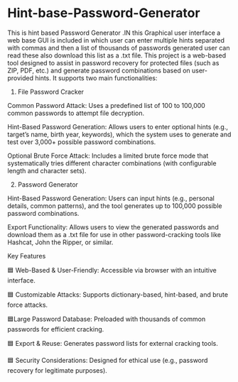 # Hint-base-Password-Generator
This is hint based Password Generator .IN this Graphical user interface a web base GUI is included in which user can enter multiple hints separated with commas and then a list of thousands of passwords generated user can read these also download this list as a .txt file.
This project is a web-based tool designed to assist in password recovery for protected files (such as ZIP, PDF, etc.) and generate password combinations based on user-provided hints. It supports two main functionalities:

1. File Password Cracker



Common Password Attack: Uses a predefined list of 100 to 100,000 common passwords to attempt file decryption.

Hint-Based Password Generation: Allows users to enter optional hints (e.g., target’s name, birth year, keywords), which the system uses to generate and test over 3,000+ possible password combinations.

Optional Brute Force Attack: Includes a limited brute force mode that systematically tries different character combinations (with configurable length and character sets).


2. Password Generator



Hint-Based Password Generation: Users can input hints (e.g., personal details, common patterns), and the tool generates up to 100,000 possible password combinations.

Export Functionality: Allows users to view the generated passwords and download them as a .txt file for use in other password-cracking tools like Hashcat, John the Ripper, or similar.


Key Features

🟦 Web-Based & User-Friendly: Accessible via browser with an intuitive interface.

🟦 Customizable Attacks: Supports dictionary-based, hint-based, and brute force attacks.

🟦Large Password Database: Preloaded with thousands of common passwords for efficient cracking.

🟦 Export & Reuse: Generates password lists for external cracking tools.

🟦 Security Considerations: Designed for ethical use (e.g., password recovery for legitimate purposes).
